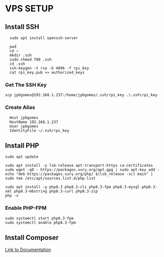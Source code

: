 # VPS SETUP


## Install SSH
```
  sudo apt install openssh-server
```

```
  pwd
  cd ~
  mkdir .ssh
  sudo chmod 700 .ssh
  cd .ssh
  ssh-keygen -t rsa -b 4096 -f rpi_key
  cat rpi_key.pub >> authorized_keys
```

### Get The SSH Key
```
scp jpbgomes@192.168.1.237:/home/jpbgomes/.ssh/rpi_key .\.ssh\rpi_key
```

### Create Alias
```
  Host jpbgomes
  HostName 192.168.1.237
  User jpbgomes
  IdentityFile ~/.ssh/rpi_key
```

## Install PHP
```
sudo apt update

sudo apt install -y lsb-release apt-transport-https ca-certificates
sudo wget -qO - https://packages.sury.org/apt.gpg | sudo apt-key add -
echo "deb https://packages.sury.org/php/ $(lsb_release -sc) main" | sudo tee /etc/apt/sources.list.d/php.list

sudo apt install -y php8.3 php8.3-cli php8.3-fpm php8.3-mysql php8.3-xml php8.3-mbstring php8.3-curl php8.3-zip
php -v
```

### Enable PHP-FPM
```
sudo systemctl start php8.3-fpm
sudo systemctl enable php8.3-fpm
```

## Install Composer

[Link to Documentation](https://getcomposer.org/download/)
